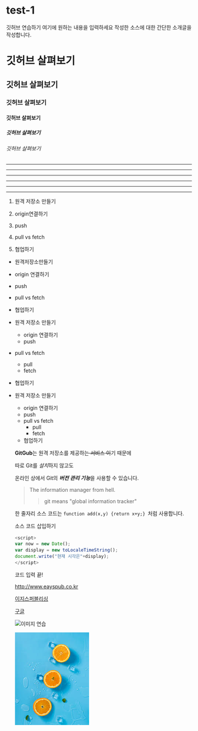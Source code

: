 # test-1
깃허브 연습하기
여기에 원하는 내용을 입력하세요
작성한 소스에 대한 간단한 소개글을 작성합니다.

# 깃허브 살펴보기


## 깃허브 살펴보기


### 깃허브 살펴보기


#### 깃허브 살펴보기


##### 깃허브 살펴보기


###### 깃허브 살펴보기

---

------------

-  -  -

***

********************

* * *

1. 원격 저장소 만들기

2. origin연결하기

3. push

4. pull vs fetch

5. 협업하기


- 원격저장소만들기

- origin 연결하기

- push

- pull vs fetch

- 협업하기


- 원격 저장소 만들기
  - origin 연결하기
  - push
- pull vs fetch
  - pull
  - fetch
- 협업하기



+ 원격 저장소 만들기
  - origin 연결하기
  - push
  + pull vs fetch
    * pull
    * fetch
  + 협업하기
  
  
  **GitGub**는 원격 저장소를 제공하~~는 서비스 이~~기 때문에 
  
  
  따로 Git를 *설치*하지 않고도
  
  
  온라인 상에서 Git의 ***버전 관리 기능***을 사용할 수 있습니다.
  
  
  >The information manager from hell.
  >> git means "global information tracker"
  
  
  
  한 줄자리 소스 코드는 `function add(x,y) {return x+y;} `처럼 사용합니다.
  
  
  소스 코드 삽입하기
  
  ```javascript
  <script>
  var now = new Date();
  var display = new toLocaleTimeString();
  document.write("현재 시각은"+display);
  </script>
  ```
  코드 입력 끝!
  
  
  <http://www.eayspub.co.kr>
  
  [이지스퍼블리싱](http://www.easypub.co.kr)
  
  [구글](https://google.com, "검색 사이트")
  
  
  
  ![이미지 연습](https://www.google.com/images/branding/googlelogo/1x/googlelogo_color_272x92dp.png) 
  
  
  ![오렌지](./images/orange.jpg)
  
